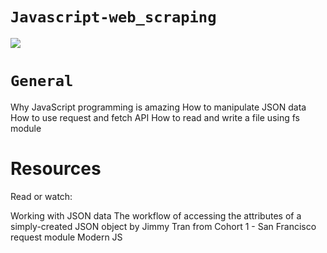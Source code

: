 # `Javascript-web_scraping`

![](https://res.cloudinary.com/practicaldev/image/fetch/s--Hee-36uP--/c_imagga_scale,f_auto,fl_progressive,h_500,q_auto,w_1000/https://dev-to-uploads.s3.amazonaws.com/uploads/articles/njjyqjkdad411h6ysa2u.jpg) 


# `General`
Why JavaScript programming is amazing
How to manipulate JSON data
How to use request and fetch API
How to read and write a file using fs module


# Resources
Read or watch:

Working with JSON data
The workflow of accessing the attributes of a simply-created JSON object by Jimmy Tran from Cohort 1 - San Francisco
request module
Modern JS



